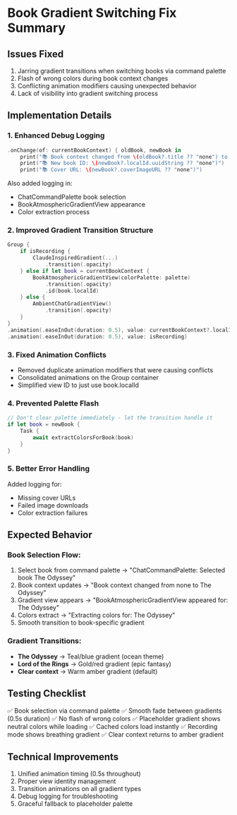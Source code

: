 # Book Gradient Switching Fix Summary

## Issues Fixed
1. Jarring gradient transitions when switching books via command palette
2. Flash of wrong colors during book context changes
3. Conflicting animation modifiers causing unexpected behavior
4. Lack of visibility into gradient switching process

## Implementation Details

### 1. **Enhanced Debug Logging**
```swift
.onChange(of: currentBookContext) { oldBook, newBook in
    print("📚 Book context changed from \(oldBook?.title ?? "none") to \(newBook?.title ?? "none")")
    print("📚 New book ID: \(newBook?.localId.uuidString ?? "none")")
    print("📚 Cover URL: \(newBook?.coverImageURL ?? "none")")
```

Also added logging in:
- ChatCommandPalette book selection
- BookAtmosphericGradientView appearance
- Color extraction process

### 2. **Improved Gradient Transition Structure**
```swift
Group {
    if isRecording {
        ClaudeInspiredGradient(...)
            .transition(.opacity)
    } else if let book = currentBookContext {
        BookAtmosphericGradientView(colorPalette: palette)
            .transition(.opacity)
            .id(book.localId)
    } else {
        AmbientChatGradientView()
            .transition(.opacity)
    }
}
.animation(.easeInOut(duration: 0.5), value: currentBookContext?.localId)
.animation(.easeInOut(duration: 0.5), value: isRecording)
```

### 3. **Fixed Animation Conflicts**
- Removed duplicate animation modifiers that were causing conflicts
- Consolidated animations on the Group container
- Simplified view ID to just use book.localId

### 4. **Prevented Palette Flash**
```swift
// Don't clear palette immediately - let the transition handle it
if let book = newBook {
    Task {
        await extractColorsForBook(book)
    }
}
```

### 5. **Better Error Handling**
Added logging for:
- Missing cover URLs
- Failed image downloads
- Color extraction failures

## Expected Behavior

### Book Selection Flow:
1. Select book from command palette → "ChatCommandPalette: Selected book The Odyssey"
2. Book context updates → "Book context changed from none to The Odyssey"
3. Gradient view appears → "BookAtmosphericGradientView appeared for: The Odyssey"
4. Colors extract → "Extracting colors for: The Odyssey"
5. Smooth transition to book-specific gradient

### Gradient Transitions:
- **The Odyssey** → Teal/blue gradient (ocean theme)
- **Lord of the Rings** → Gold/red gradient (epic fantasy)
- **Clear context** → Warm amber gradient (default)

## Testing Checklist
✅ Book selection via command palette
✅ Smooth fade between gradients (0.5s duration)
✅ No flash of wrong colors
✅ Placeholder gradient shows neutral colors while loading
✅ Cached colors load instantly
✅ Recording mode shows breathing gradient
✅ Clear context returns to amber gradient

## Technical Improvements
1. Unified animation timing (0.5s throughout)
2. Proper view identity management
3. Transition animations on all gradient types
4. Debug logging for troubleshooting
5. Graceful fallback to placeholder palette